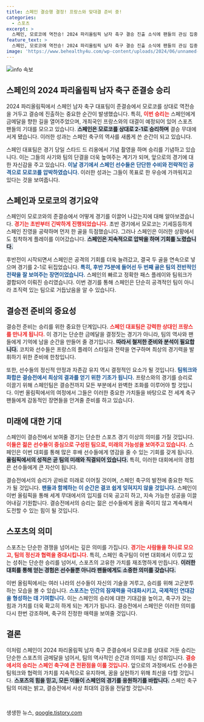 ```yaml
---
title: 스페인 결승행 결정! 프랑스와 맞대결 준비 중!
categories:
  - 스포츠
excerpt: >
  스페인, 모로코에 역전승! 2024 파리올림픽 남자 축구 결승 진출 소식에 팬들의 관심 집중. 개최국 프랑스와의 금메달 대쟁탈전이 기대된다!
feature_text: >
  스페인, 모로코에 역전승! 2024 파리올림픽 남자 축구 결승 진출 소식에 팬들의 관심 집중. 개최국 프랑스와의 금메달 대쟁탈전이 기대된다!
image: 'https://www.behealthy4u.com/wp-content/uploads/2024/06/unnamed-file.png'
---
```


<p><img src="https://www.behealthy4u.com/wp-content/uploads/2024/06/unnamed-file.png" alt="info 속보" /></p>

<h2 data-ke-size="size26">스페인의 2024 파리올림픽 남자 축구 준결승 승리</h2>

<p data-ke-size="size16">2024 파리올림픽에서 스페인 남자 축구 대표팀이 준결승에서 모로코를 상대로 역전승을 거두고 결승에 진출하는 중요한 순간이 발생했습니다. 특히, <b><span style="color: #ee2323;">이번 승리는</span></b> 스페인에게 금메달을 향한 길을 열어주었으며, 개최국인 프랑스와의 대결이 예정되어 있어 스포츠 팬들의 기대를 모으고 있습니다. <b><span style="background-color: #21538527;">스페인은 모로코를 상대로 2-1로 승리하며</span></b> 결승 무대에 서게 됐습니다. 이러한 성과는 스페인 축구의 역사를 새롭게 쓴 순간이 되고 있습니다.</p>

<p data-ke-size="size16">스페인 대표팀은 경기 당일 스타드 드 리옹에서 기념 촬영을 하며 승리를 기념하고 있습니다. 이는 그들의 사기와 팀의 단결을 더욱 높여주는 계기가 되며, 앞으로의 경기에 대한 자신감을 주고 있습니다. <b><span style="color: #1a5490;">이날 경기에서 스페인 선수들은 단단한 수비와 전략적인 공격으로 모로코를 압박하였습니다.</span></b> 이러한 성과는 그들이 목표로 한 우승에 가까워지고 있다는 것을 보여줍니다.</p>

<h2 data-ke-size="size26">스페인과 모로코의 경기요약</h2>

<p data-ke-size="size16">스페인이 모로코와의 준결승에서 어떻게 경기를 이끌어 나갔는지에 대해 알아보겠습니다. <b><span style="color: #ee2323;">경기는 초반부터 긴박하게 진행되었습니다.</span></b> 초반 경기에서 모로코는 기세등등하게 스페인 진영을 공략하며 먼저 한 골을 득점했습니다. 그러나 스페인은 이러한 상황에서도 침착하게 플레이를 이어갔습니다. <b><span style="background-color: #21538527;">스페인은 지속적으로 압박을 하며 기회를 노렸습니다.</span></b></p>

<p data-ke-size="size16">후반전이 시작되면서 스페인은 공격의 기회를 더욱 늘려갔고, 결국 두 골을 연속으로 넣으며 경기를 2-1로 뒤집었습니다. <b><span style="color: #1a5490;">특히, 후반 75분에 들어선 두 번째 골은 팀의 전반적인 전략을 잘 보여주는 장면이었습니다.</span></b> 스페인의 빠르고 정확한 패스 플레이와 팀워크가 결합되어 이뤄진 승리였습니다. 이번 경기를 통해 스페인은 단순히 공격적인 팀이 아니라 조직력 있는 팀으로 거듭났음을 알 수 있습니다.</p>

<h2 data-ke-size="size26">결승전 준비의 중요성</h2>

<p data-ke-size="size16">결승전 준비는 승리를 위한 중요한 단계입니다. <b><span style="color: #ee2323;">스페인 대표팀은 강력한 상대인 프랑스를 만나게 됩니다.</span></b> 이 경기는 단순한 금메달을 결정짓는 경기가 아니라, 팀의 역사와 팬들에게 기억에 남을 순간을 만들어 줄 경기입니다. <b><span style="background-color: #21538527;">따라서 철저한 준비와 분석이 필요합니다.</span></b> 코치와 선수들은 프랑스의 플레이 스타일과 전략을 연구하며 최상의 경기력을 발휘하기 위한 준비에 한창입니다.</p>

<p data-ke-size="size16">또한, 선수들의 정신적 안정과 자존감 유지 역시 결정적인 요소가 될 것입니다. <b><span style="color: #1a5490;">팀워크와 화합은 결승전에서 최상의 결과를 얻기 위한 기초가 됩니다.</span></b> 프랑스와의 경기를 승리로 이끌기 위해 스페인팀은 결승전까지 모든 부분에서 완벽한 조화를 이루어야 할 것입니다. 이번 올림픽에서의 여정에서 그들은 이러한 중요한 가치들을 바탕으로 전 세계 축구 팬들에게 감동적인 장면들을 안겨줄 준비를 하고 있습니다.</p>

<h2 data-ke-size="size26">미래에 대한 기대</h2>

<p data-ke-size="size16">스페인이 결승전에서 보여줄 경기는 단순한 스포츠 경기 이상의 의미를 가질 것입니다. <b><span style="color: #ee2323;">이들은 젊은 선수들이 중심으로 구성된 팀으로, 미래의 가능성을 보여주고 있습니다.</span></b> 스페인은 이번 대회를 통해 많은 후배 선수들에게 영감을 줄 수 있는 기회를 갖게 됩니다. <b><span style="background-color: #21538527;">올림픽에서의 성적은 곧 팀의 미래와 직결되어 있습니다.</span></b> 특히, 이러한 대회에서의 경험은 선수들에게 큰 자산이 됩니다.</p>

<p data-ke-size="size16">결승전에서의 승리가 곧바로 미래로 이어질 것이며, 스페인 축구의 발전에 중요한 척도가 될 것입니다. <b><span style="color: #1a5490;">팬들과 함께하는 이 순간은 결코 쉽게 잊혀지지 않을 것입니다.</span></b> 스페인이 이번 올림픽을 통해 세계 무대에서의 입지를 더욱 공고히 하고, 지속 가능한 성공을 이끌어내길 기원합니다. 결승전에서의 승리는 젊은 선수들에게 꿈을 죽이지 않고 계속해서 도전할 수 있는 힘이 될 것입니다.</p>

<h2 data-ke-size="size26">스포츠의 의미</h2>

<p data-ke-size="size16">스포츠는 단순한 경쟁을 넘어서는 깊은 의미를 가집니다. <b><span style="color: #ee2323;">경기는 사람들을 하나로 모으고, 팀의 정신과 협력을 증대시킵니다.</span></b> 특히, 스페인 축구팀이 이번 대회에서 이루고 있는 성취는 단순한 승리를 넘어서, 스포츠의 고유한 가치를 재조명하게 만듭니다. <b><span style="background-color: #21538527;">이러한 대회를 통해 얻는 경험은 선수들뿐 아니라 팬들에게도 소중한 의미를 갖습니다.</span></b></p>

<p data-ke-size="size16">이번 올림픽에서는 여러 나라의 선수들이 자신의 기술을 겨루고, 승리를 위해 고군분투하는 모습을 볼 수 있습니다. <b><span style="color: #1a5490;">스포츠는 인간의 잠재력을 극대화시키고, 국제적인 연대감을 형성하는 데 기여합니다.</span></b> 이는 스페인의 승리에 대한 기대감을 높이고, 축구가 갖는 힘과 가치를 더욱 확고히 하게 되는 계기가 됩니다. 결승전에서 스페인은 이러한 의미를 다시 한번 강조하며, 축구의 진정한 매력을 보여줄 것입니다.</p>

<h2 data-ke-size="size26">결론</h2>

<p data-ke-size="size16">이처럼 스페인이 2024 파리올림픽 남자 축구 준결승에서 모로코를 상대로 거둔 승리는 단순한 스포츠의 금메달을 넘어서, 팀의 역사적인 순간과 의미를 지닌 성취입니다. <b><span style="color: #ee2323;">결승에서의 승리는 스페인 축구에 큰 전환점을 이룰 것입니다.</span></b> 앞으로의 과정에서도 선수들은 팀워크와 협력의 가치를 지속적으로 유지하며, 꿈을 실현하기 위해 최선을 다할 것입니다. <b><span style="background-color: #21538527;">스포츠의 힘을 믿고, 모든 이들이 스페인의 경기를 응원하기를 바랍니다.</span></b> 스페인 축구팀의 미래는 밝고, 결승전에서 사상 최대의 감동을 전달할 것입니다.</p>

<p data-ke-size="size16">&nbsp;</p>
생생한 뉴스, <a href="https://qoogle.tistory.com" rel="dofollow">qoogle.tistory.com</a>


